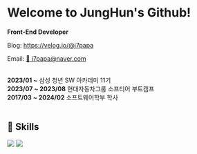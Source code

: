 # Welcome to JungHun's Github!

**Front-End Developer**

Blog: https://velog.io/@j7papa

Email: [📧 j7papa@naver.com](mailto:adalovelace@mail.com)
<br>
<br>

**2023/01&nbsp;~** 삼성 청년 SW 아카데미 11기 <br>
**2023/07 ~ 2023/08** 현대자동차그룹 소프티어 부트캠프<br>
**2017/03 ~ 2024/02** 소프트웨어학부 학사
<br>
<br>

## :snail: Skills

<img src="https://img.shields.io/badge/javascript-%23323330.svg?style=for-the-badge&logo=javascript&logoColor=%23F7DF1E"/>
<img src="https://img.shields.io/badge/react-%2320232a.svg?style=for-the-badge&logo=react&logoColor=%2361DAFB"/>
<br>
<br>
